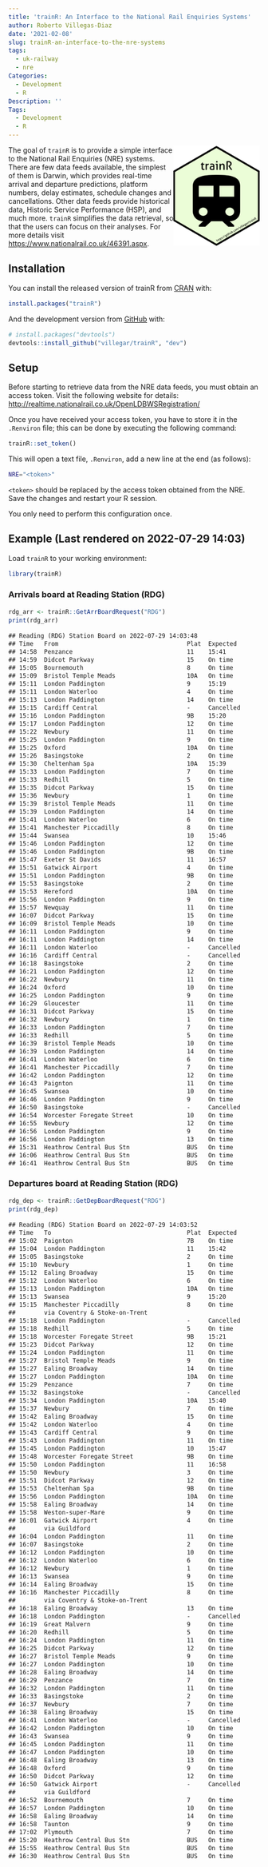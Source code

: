 ```yaml
---
title: 'trainR: An Interface to the National Rail Enquiries Systems'
author: Roberto Villegas-Diaz
date: '2021-02-08'
slug: trainR-an-interface-to-the-nre-systems
tags:
  - uk-railway
  - nre
Categories:
  - Development
  - R
Description: ''
Tags:
  - Development
  - R
---
```


<img src="https://raw.githubusercontent.com/villegar/trainR/main/inst/images/logo.png" alt="logo" align="right" height=200px/>

The goal of `trainR` is to provide a simple interface to the 
National Rail Enquiries (NRE) systems. There are few data feeds 
available, the simplest of them is Darwin, which provides real-time 
arrival and departure predictions, platform numbers, delay estimates, 
schedule changes and cancellations. Other data feeds provide historical 
data, Historic Service Performance (HSP), and much more. `trainR` 
simplifies the data retrieval, so that the users can focus on their 
analyses. For more details visit 
https://www.nationalrail.co.uk/46391.aspx.

## Installation

You can install the released version of trainR from [CRAN](https://CRAN.R-project.org) with:

``` r
install.packages("trainR")
```

And the development version from [GitHub](https://github.com/) with:

``` r
# install.packages("devtools")
devtools::install_github("villegar/trainR", "dev")
```

## Setup
Before starting to retrieve data from the NRE data feeds, you must obtain an access token. 
Visit the following website for details: http://realtime.nationalrail.co.uk/OpenLDBWSRegistration/

Once you have received your access token, you have to store it in the `.Renviron` file; this can be 
done by executing the following command:


```r
trainR::set_token()
```

This will open a text file, `.Renviron`, add a new line at the end (as follows):

```bash
NRE="<token>"
```

`<token>` should be replaced by the access token obtained from the NRE. Save the changes and restart 
your R session.

You only need to perform this configuration once.

## Example (Last rendered on 2022-07-29 14:03)

Load `trainR` to your working environment:

```r
library(trainR)
```

### Arrivals board at Reading Station (RDG)


```r
rdg_arr <- trainR::GetArrBoardRequest("RDG")
print(rdg_arr)
```

```
## Reading (RDG) Station Board on 2022-07-29 14:03:48
## Time   From                                    Plat  Expected
## 14:58  Penzance                                11    15:41
## 14:59  Didcot Parkway                          15    On time
## 15:05  Bournemouth                             8     On time
## 15:09  Bristol Temple Meads                    10A   On time
## 15:11  London Paddington                       9     15:19
## 15:11  London Waterloo                         4     On time
## 15:13  London Paddington                       14    On time
## 15:15  Cardiff Central                         -     Cancelled
## 15:16  London Paddington                       9B    15:20
## 15:17  London Paddington                       12    On time
## 15:22  Newbury                                 11    On time
## 15:25  London Paddington                       9     On time
## 15:25  Oxford                                  10A   On time
## 15:26  Basingstoke                             2     On time
## 15:30  Cheltenham Spa                          10A   15:39
## 15:33  London Paddington                       7     On time
## 15:33  Redhill                                 5     On time
## 15:35  Didcot Parkway                          15    On time
## 15:36  Newbury                                 1     On time
## 15:39  Bristol Temple Meads                    11    On time
## 15:39  London Paddington                       14    On time
## 15:41  London Waterloo                         6     On time
## 15:41  Manchester Piccadilly                   8     On time
## 15:44  Swansea                                 10    15:46
## 15:46  London Paddington                       12    On time
## 15:46  London Paddington                       9B    On time
## 15:47  Exeter St Davids                        11    16:57
## 15:51  Gatwick Airport                         4     On time
## 15:51  London Paddington                       9B    On time
## 15:53  Basingstoke                             2     On time
## 15:53  Hereford                                10A   On time
## 15:56  London Paddington                       9     On time
## 15:57  Newquay                                 11    On time
## 16:07  Didcot Parkway                          15    On time
## 16:09  Bristol Temple Meads                    10    On time
## 16:11  London Paddington                       9     On time
## 16:11  London Paddington                       14    On time
## 16:11  London Waterloo                         -     Cancelled
## 16:16  Cardiff Central                         -     Cancelled
## 16:18  Basingstoke                             2     On time
## 16:21  London Paddington                       12    On time
## 16:22  Newbury                                 11    On time
## 16:24  Oxford                                  10    On time
## 16:25  London Paddington                       9     On time
## 16:29  Gloucester                              11    On time
## 16:31  Didcot Parkway                          15    On time
## 16:32  Newbury                                 1     On time
## 16:33  London Paddington                       7     On time
## 16:33  Redhill                                 5     On time
## 16:39  Bristol Temple Meads                    10    On time
## 16:39  London Paddington                       14    On time
## 16:41  London Waterloo                         6     On time
## 16:41  Manchester Piccadilly                   7     On time
## 16:42  London Paddington                       12    On time
## 16:43  Paignton                                11    On time
## 16:45  Swansea                                 10    On time
## 16:46  London Paddington                       9     On time
## 16:50  Basingstoke                             -     Cancelled
## 16:54  Worcester Foregate Street               10    On time
## 16:55  Newbury                                 12    On time
## 16:56  London Paddington                       9     On time
## 16:56  London Paddington                       13    On time
## 15:31  Heathrow Central Bus Stn                BUS   On time
## 16:06  Heathrow Central Bus Stn                BUS   On time
## 16:41  Heathrow Central Bus Stn                BUS   On time
```

### Departures board at Reading Station (RDG)


```r
rdg_dep <- trainR::GetDepBoardRequest("RDG")
print(rdg_dep)
```

```
## Reading (RDG) Station Board on 2022-07-29 14:03:52
## Time   To                                      Plat  Expected
## 15:02  Paignton                                7B    On time
## 15:04  London Paddington                       11    15:42
## 15:05  Basingstoke                             2     On time
## 15:10  Newbury                                 1     On time
## 15:12  Ealing Broadway                         15    On time
## 15:12  London Waterloo                         6     On time
## 15:13  London Paddington                       10A   On time
## 15:13  Swansea                                 9     15:20
## 15:15  Manchester Piccadilly                   8     On time
##        via Coventry & Stoke-on-Trent           
## 15:18  London Paddington                       -     Cancelled
## 15:18  Redhill                                 5     On time
## 15:18  Worcester Foregate Street               9B    15:21
## 15:23  Didcot Parkway                          12    On time
## 15:24  London Paddington                       11    On time
## 15:27  Bristol Temple Meads                    9     On time
## 15:27  Ealing Broadway                         14    On time
## 15:27  London Paddington                       10A   On time
## 15:29  Penzance                                7     On time
## 15:32  Basingstoke                             -     Cancelled
## 15:34  London Paddington                       10A   15:40
## 15:37  Newbury                                 7     On time
## 15:42  Ealing Broadway                         15    On time
## 15:42  London Waterloo                         4     On time
## 15:43  Cardiff Central                         9     On time
## 15:43  London Paddington                       11    On time
## 15:45  London Paddington                       10    15:47
## 15:48  Worcester Foregate Street               9B    On time
## 15:50  London Paddington                       11    16:58
## 15:50  Newbury                                 3     On time
## 15:51  Didcot Parkway                          12    On time
## 15:53  Cheltenham Spa                          9B    On time
## 15:56  London Paddington                       10A   On time
## 15:58  Ealing Broadway                         14    On time
## 15:58  Weston-super-Mare                       9     On time
## 16:01  Gatwick Airport                         4     On time
##        via Guildford                           
## 16:04  London Paddington                       11    On time
## 16:07  Basingstoke                             2     On time
## 16:12  London Paddington                       10    On time
## 16:12  London Waterloo                         6     On time
## 16:12  Newbury                                 1     On time
## 16:13  Swansea                                 9     On time
## 16:14  Ealing Broadway                         15    On time
## 16:16  Manchester Piccadilly                   8     On time
##        via Coventry & Stoke-on-Trent           
## 16:18  Ealing Broadway                         13    On time
## 16:18  London Paddington                       -     Cancelled
## 16:19  Great Malvern                           9     On time
## 16:20  Redhill                                 5     On time
## 16:24  London Paddington                       11    On time
## 16:25  Didcot Parkway                          12    On time
## 16:27  Bristol Temple Meads                    9     On time
## 16:27  London Paddington                       10    On time
## 16:28  Ealing Broadway                         14    On time
## 16:29  Penzance                                7     On time
## 16:32  London Paddington                       11    On time
## 16:33  Basingstoke                             2     On time
## 16:37  Newbury                                 7     On time
## 16:38  Ealing Broadway                         15    On time
## 16:41  London Waterloo                         -     Cancelled
## 16:42  London Paddington                       10    On time
## 16:43  Swansea                                 9     On time
## 16:45  London Paddington                       11    On time
## 16:47  London Paddington                       10    On time
## 16:48  Ealing Broadway                         13    On time
## 16:48  Oxford                                  9     On time
## 16:50  Didcot Parkway                          12    On time
## 16:50  Gatwick Airport                         -     Cancelled
##        via Guildford                           
## 16:52  Bournemouth                             7     On time
## 16:57  London Paddington                       10    On time
## 16:58  Ealing Broadway                         14    On time
## 16:58  Taunton                                 9     On time
## 17:02  Plymouth                                7     On time
## 15:20  Heathrow Central Bus Stn                BUS   On time
## 15:55  Heathrow Central Bus Stn                BUS   On time
## 16:30  Heathrow Central Bus Stn                BUS   On time
```
